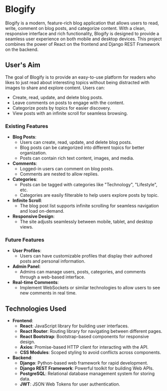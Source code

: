 # Blogify

Blogify is a modern, feature-rich blog application that allows users to read, write, comment on blog posts, and categorize content. With a clean, responsive interface and rich functionality, Blogify is designed to provide a seamless user experience on both mobile and desktop devices. This project combines the power of React on the frontend and Django REST Framework on the backend. 

## User's Aim

The goal of Blogify is to provide an easy-to-use platform for readers who likes to just read about interesting topics without being distracted with images to share and explore content. Users can:

- Create, read, update, and delete blog posts.
- Leave comments on posts to engage with the content.
- Categorize posts by topics for easier discovery.
- View posts with an infinite scroll for seamless browsing.

### Existing Features

- **Blog Posts**: 
  - Users can create, read, update, and delete blog posts.
  - Blog posts can be categorized into different topics for better organization.
  - Posts can contain rich text content, images, and media.
- **Comments**: 
  - Logged-in users can comment on blog posts.
  - Comments are nested to allow replies.
- **Categories**:
  - Posts can be tagged with categories like "Technology", "Lifestyle", etc.
  - Categories are easily filterable to help users explore posts by topic.
- **Infinite Scroll**: 
  - The blog post list supports infinite scrolling for seamless navigation and load on-demand.
- **Responsive Design**: 
  - The site adjusts seamlessly between mobile, tablet, and desktop views.


### Future Features 
- **User Profiles**:
  - Users can have customizable profiles that display their authored posts and personal information.
- **Admin Panel**:
  - Admins can manage users, posts, categories, and comments through a web-based interface.
- **Real-time Comments**:
  - Implement WebSockets or similar technologies to allow users to see new comments in real time.

## Technologies Used

- **Frontend**:
  - **React**: JavaScript library for building user interfaces.
  - **React Router**: Routing library for navigating between different pages.
  - **React Bootstrap**: Bootstrap-based components for responsive design.
  - **Axios**: Promise-based HTTP client for interacting with the API.
  - **CSS Modules**: Scoped styling to avoid conflicts across components.
- **Backend**:
  - **Django**: Python-based web framework for rapid development.
  - **Django REST Framework**: Powerful toolkit for building Web APIs.
  - **PostgreSQL**: Relational database management system for storing data.
  - **JWT**: JSON Web Tokens for user authentication.

  